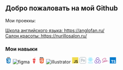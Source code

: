 ## Добро пожаловать на мой Github
<p align="left">Мои проеккы:</p>
<a href="https://anglofan.ru/" target="_blank" rel="noreferrer"> Школа английского языка: https://anglofan.ru/</a>
<br>
<a href="https://nurillosalon.ru/" target="_blank" rel="noreferrer">  Cалон красоты: https://nurillosalon.ru/</a>
<h3 align="left">Мои навыки</h3>
<p align="left">
	<img src="https://raw.githubusercontent.com/devicons/devicon/master/icons/css3/css3-original-wordmark.svg" alt="css3" width="20" height="20" />
	<img src="https://www.vectorlogo.zone/logos/figma/figma-icon.svg" alt="figma" width="20" height="20" />
	<img src="https://raw.githubusercontent.com/devicons/devicon/master/icons/gulp/gulp-plain.svg" alt="gulp" width="20" height="20" />
	<img src="https://raw.githubusercontent.com/devicons/devicon/master/icons/html5/html5-original-wordmark.svg" alt="html5" width="20" height="20" />
	<img src="https://www.vectorlogo.zone/logos/adobe_illustrator/adobe_illustrator-icon.svg" alt="illustrator" width="20" height="20" />
	<img src="https://raw.githubusercontent.com/devicons/devicon/master/icons/javascript/javascript-original.svg" alt="javascript" width="20" height="20" />
	<img src="https://raw.githubusercontent.com/devicons/devicon/master/icons/photoshop/photoshop-line.svg" alt="photoshop" width="20" height="20" />
	<img src="https://raw.githubusercontent.com/devicons/devicon/master/icons/react/react-original-wordmark.svg" alt="react" width="20" height="20" />
	<img src="https://raw.githubusercontent.com/devicons/devicon/master/icons/redux/redux-original.svg" alt="redux" width="20" height="20" />
	<img src="https://raw.githubusercontent.com/devicons/devicon/master/icons/sass/sass-original.svg" alt="sass" width="20" height="20" />
	<img src="https://raw.githubusercontent.com/devicons/devicon/master/icons/typescript/typescript-original.svg" alt="typescript" width="20" height="20" />
</p>

<!--
**Sokres/Sokres** is a ✨ _special_ ✨ repository because its `README.md` (this file) appears on your GitHub profile.

Here are some ideas to get you started:

- 🔭 I’m currently working on ...
- 🌱 I’m currently learning ...
- 👯 I’m looking to collaborate on ...
- 🤔 I’m looking for help with ...
- 💬 Ask me about ...
- 📫 How to reach me: ...
- 😄 Pronouns: ...
- ⚡ Fun fact: ...
-->
